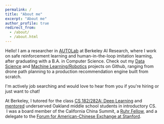 ```yaml
---
permalink: /
title: "About me"
excerpt: "About me"
author_profile: true
redirect_from: 
  - /about/
  - /about.html
---
```


Hello! I am a researcher in [AUTOLab](https://autolab.berkeley.edu) at Berkeley AI Research, where I work on safe reinforcement learning and human-in-the-loop imitation learning, after graduating with a B.A. in Computer Science. Check out my [Data Science](https://github.com/data-science-era) and [Machine Learning/Robotics](https://github.com/ml-robotics-era) projects on Github, ranging from drone path planning to a production recommendation engine built from scratch. 

I'm actively job searching and would love to hear from you if you're hiring or just want to chat!

At Berkeley, I tutored for the class [CS 182/282A: Deep Learning](https://inst.eecs.berkeley.edu/~cs182/fa22/) and [mentored](https://www.berkeleyanova.org/) underserved Oakland middle school students in introductory CS.  I was a board member of the California China Summit, a [Ruhr Fellow](https://www.northamerica.uaruhr.de/nyc/offers/ruhrfellowship.html.en), and a delegate to the [Forum for American-Chinese Exchange at Stanford](https://faces.stanford.edu/). 